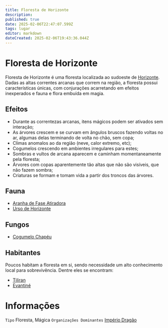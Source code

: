 ```yaml
---
title: Floresta de Horizonte
description: 
published: true
date: 2025-02-06T22:47:07.599Z
tags: lugar
editor: markdown
dateCreated: 2025-02-06T19:43:36.044Z
---
```


# Floresta de Horizonte
Floresta de Horizonte é uma floresta localizada ao sudoeste de [Horizonte](/lugares/plano-material/drafeon/sul-de-drafeon/horizonte). Dadas as altas correntes arcanas que correm na região, a floresta possui características únicas, com conjurações acarretando em efeitos inexperados e fauna e flora embuída em magia.

## Efeitos
- Durante as correntezas arcanas, itens mágicos podem ser ativados sem interação;
- As árvores crescem e se curvam em ângulos bruscos fazendo voltas no ar, algumas delas terminando de volta no chão, sem copa;
- Climas anomalos ao da região (neve, calor extremo, etc);
- Cogumelos crescendo em ambientes irregulares para estes;
- Sombras e vultos de arcana aparecem e caminham momentaneamente pela floresta;
- Árvores com copas aparentemente tão altas que não são visíveis, que não fazem sombra;
- Criaturas se formam e tomam vida a partir dos troncos das árvores.

## Fauna
- [Aranha de Fase Atiradora](/fauna-e-flora/aranha-de-fase-atiradora)
- [Urso de Horizonte](/fauna-e-flora/urso-de-horizonte)

## Fungos
- [Cogumelo Chapéu](/fauna-e-flora/cogumelo-chapeu)

## Habitantes
Poucos habitam a floresta em si, sendo necessidade um alto conhecimento local para sobrevivência. Dentre eles se encontram:

- [Tiliran](/individuos/tiliran)
- [Evantiné](/individuos/evantine)

# Informações
`Tipo` Floresta, Mágica
`Organizações Dominantes` [Império Dragão](/faccoes/nacoes/imperio-dragao)
